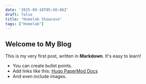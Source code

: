 ```yaml
---
date: '2025-09-18T05:40:06Z'
draft: false
title: "Homelab Showcase"
tags: ["Homelab"]
---
```


## Welcome to My Blog

This is my very first post, written in **Markdown**. It's easy to learn!

- You can create bullet points.
- Add links like this: [Hugo PaperMod Docs](https://github.com/adityatelange/hugo-PaperMod)
- And even include images.